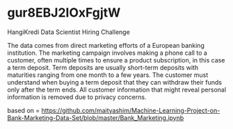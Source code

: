 # gur8EBJ2IOxFgjtW
HangiKredi Data Scientist Hiring Challenge


The data comes from direct marketing efforts of a European banking institution. The marketing campaign involves making a phone call to a customer, often multiple times to ensure a product subscription, in this case a term deposit. Term deposits are usually short-term deposits with maturities ranging from one month to a few years. The customer must understand when buying a term deposit that they can withdraw their funds only after the term ends. All customer information that might reveal personal information is removed due to privacy concerns.

based on = https://github.com/maityashim/Machine-Learning-Project-on-Bank-Marketing-Data-Set/blob/master/Bank_Marketing.ipynb
